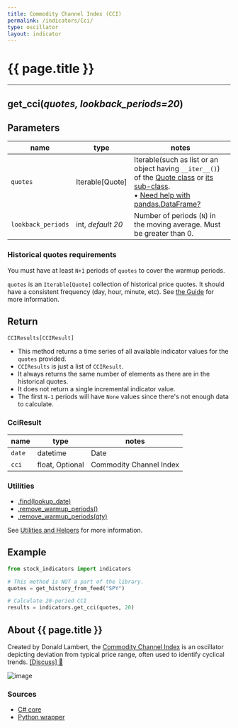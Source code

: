 ```yaml
---
title: Commodity Channel Index (CCI)
permalink: /indicators/Cci/
type: oscillator
layout: indicator
---
```


# {{ page.title }}

<hr>

## **get_cci**(*quotes, lookback_periods=20*)

## Parameters

| name | type | notes
| -- |-- |--
| `quotes` | Iterable[Quote] | Iterable(such as list or an object having `__iter__()`) of the [Quote class]({{site.baseurl}}/guide/#historical-quotes) or [its sub-class]({{site.baseurl}}/guide/#using-custom-quote-classes). <br><span class='qna-dataframe'> • [Need help with pandas.DataFrame?]({{site.baseurl}}/guide/#using-pandasdataframe)</span>
| `lookback_periods` | int, *default 20* | Number of periods (`N`) in the moving average.  Must be greater than 0.

### Historical quotes requirements

You must have at least `N+1` periods of `quotes` to cover the warmup periods.

`quotes` is an `Iterable[Quote]` collection of historical price quotes.  It should have a consistent frequency (day, hour, minute, etc).  See [the Guide]({{site.baseurl}}/guide/#historical-quotes) for more information.

## Return

```python
CCIResults[CCIResult]
```

- This method returns a time series of all available indicator values for the `quotes` provided.
- `CCIResults` is just a list of `CCIResult`.
- It always returns the same number of elements as there are in the historical quotes.
- It does not return a single incremental indicator value.
- The first `N-1` periods will have `None` values since there's not enough data to calculate.

### CciResult

| name | type | notes
| -- |-- |--
| `date` | datetime | Date
| `cci` | float, Optional | Commodity Channel Index

### Utilities

- [.find(lookup_date)]({{site.baseurl}}/utilities#find-indicator-result-by-date)
- [.remove_warmup_periods()]({{site.baseurl}}/utilities#remove-warmup-periods)
- [.remove_warmup_periods(qty)]({{site.baseurl}}/utilities#remove-warmup-periods)

See [Utilities and Helpers]({{site.baseurl}}/utilities#utilities-for-indicator-results) for more information.

## Example

```python
from stock_indicators import indicators

# This method is NOT a part of the library.
quotes = get_history_from_feed("SPY")

# Calculate 20-period CCI
results = indicators.get_cci(quotes, 20)
```

## About {{ page.title }}

Created by Donald Lambert, the [Commodity Channel Index](https://en.wikipedia.org/wiki/Commodity_channel_index) is an oscillator depicting deviation from typical price range, often used to identify cyclical trends.
[[Discuss] :speech_balloon:]({{site.dotnet.repo}}/discussions/265 "Community discussion about this indicator")

![image]({{site.dotnet.charts}}/Cci.png)

### Sources

- [C# core]({{site.dotnet.src}}/a-d/Cci/Cci.Series.cs)
- [Python wrapper]({{site.python.src}}/cci.py)
